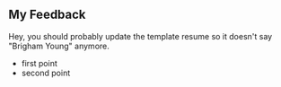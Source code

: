 ## My Feedback
Hey, you should probably update the template resume so it doesn't say "Brigham Young" anymore.
- first point
- second point